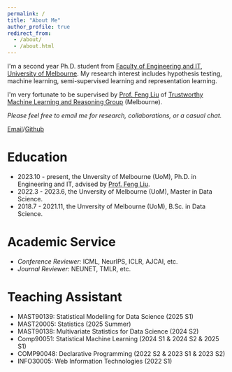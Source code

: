 ```yaml
---
permalink: /
title: "About Me"
author_profile: true
redirect_from: 
  - /about/
  - /about.html
---
```

I'm a second year Ph.D. student from [Faculty of Engineering and IT](https://eng.unimelb.edu.au/), [University of Melbourne](https://www.unimelb.edu.au/). My research interest includes hypothesis testing, machine learning, semi-supervised learning and representation learning.

I'm very fortunate to be supervised by [Prof. Feng Liu](https://fengliu90.github.io/index.html) of [Trustworthy Machine Learning and Reasoning Group](https://github.com/tmlr-group) (Melbourne).

*Please feel free to email me for research, collaborations, or a casual chat.*

[Email](xunyetian.ml@gmail.com)/[Github](https://github.com/yeager20001118)

# Education

* 2023.10 - present, the Unversity of Melbourne (UoM), Ph.D. in Engineering and IT, advised by [Prof. Feng Liu](https://fengliu90.github.io/).
* 2022.3 - 2023.6, the Unversity of Melbourne (UoM), Master in Data Science.
* 2018.7 - 2021.11, the Unversity of Melbourne (UoM), B.Sc. in Data Science.

# Academic Service

* *Conference Reviewer:* ICML, NeurIPS, ICLR, AJCAI, etc.
* *Journal Reviewer:* NEUNET, TMLR, etc.

# Teaching Assistant

* MAST90139: Statistical Modelling for Data Science (2025 S1)
* MAST20005: Statistics (2025 Summer)
* MAST90138: Multivariate Statistics for Data Science (2024 S2)
* Comp90051: Statistical Machine Learning (2024 S1 & 2024 S2 & 2025 S1)
* COMP90048: Declarative Programming (2022 S2 & 2023 S1 & 2023 S2)
* INFO30005: Web Information Technologies (2022 S1)
